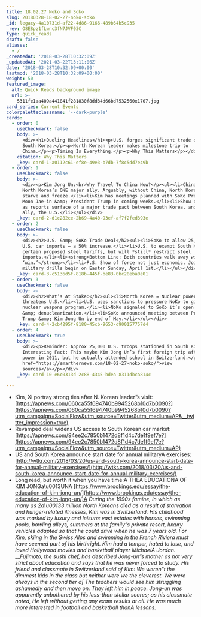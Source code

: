 ```yaml
---
title: 18.02.27 Noko and Soko
slug: 20180328-18-02-27-noko-soko
_id: legacy-4a10731d-af22-4d86-9166-489b64b5c935
_rev: O8E8pz1fLwnc3fN7JVF03C
type: quick_reads
draft: false
aliases:
  - /
_createdAt: '2018-03-28T10:32:09Z'
_updatedAt: '2021-03-22T13:11:06Z'
date: '2018-03-28T10:32:09+00:00'
lastmod: '2018-03-28T10:32:09+00:00'
weight: 50
featured_image:
  alt: Quick Reads background image
  url: >-
    5311fe1aa409a441841f281830f8dd34d66bd7532560x1707.jpg
card_series: Current Events
colorpaletteclassname: '--dark-purple'
cards:
  - order: 0
    useCheckmark: false
    body: >-
      <div><h1>Dueling Headlines</h1><p>U.S. forges significant trade deal with
      South Korea.</p><p>North Korean leader makes milestone trip to
      China.</p><p>Timing Is Everything.</p><p>Why This Matters</p></div>
    citation: Why This Matters
    _key: card-1-a0112c61-ef8e-49e3-b7db-7f8c5dd7e49b
  - order: 1
    useCheckmark: false
    body: >-
      <div><p>Kim Jong Un:<br>Why Travel To China Now?</p><ul><li>China remains
      North Korea’s ONE major ally. Arguably, without China, North Koreans would
      starve and freeze.</li><li>Kim has meetings planned with SoKo President
      Moon Jae-in &amp; President Trump in coming weeks.</li><li>Show of unity
      as reports surface of a major trade pact between South Korea, and it’s
      ally, the U.S.</li></ul></div>
    _key: card-2-d1c282ce-2b69-4a40-93ef-af7f2fed393e
  - order: 2
    useCheckmark: false
    body: >-
      <div><h2>U.S. &amp; SoKo Trade Deal</h2><ul><li>SoKo to allow 25,000 more
      U.S. car imports – a 50% increase.</li><li>U.S. to exempt South Korea from
      certain proposed steel tariffs, but will *still* restrict steel
      imports.</li><li><strong>Bottom Line: Both countries walk away with a
      ‘win.’</strong></li><li>P.S. Show of force not just economic. Joint annual
      military drills begin on Easter Sunday, April 1st.</li></ul></div>
    _key: card-3-c5136d5f-818b-445f-be83-0bc20eba0e01
  - order: 3
    useCheckmark: false
    body: >-
      <div><h2>What’s At Stake:</h2><ul><li>North Korea = Nuclear power that
      threatens U.S.</li><li>U.S. uses sanctions to pressure NoKo to give up
      nuclear weapons program.</li><li>NoKo signaled to SoKo it’s open to talks
      &amp; denuclearization.</li><li>SoKo announced meeting between President
      Trump &amp; Kim Jong Un by end of May.</li></ul></div>
    _key: card-4-2cb4295f-8180-45cb-9653-d900157757d4
  - order: 4
    useCheckmark: true
    body: >-
      <div><p>Reminder: Approx 25,000 U.S. troops stationed in South Korea.
      Interesting Fact: This maybe Kim Jong Un’s first foreign trip after taking
      power in 2011, but he actually attended school in Switzerland.</p><p><a
      href="https://smarthernews.com/18-02-27-noko-soko/">view
      sources</a></p></div>
    _key: card-10-e6c0313d-2c88-4345-bdea-8311dbca814c

---
```

* Kim, Xi portray strong ties after N. Korean leader”s visit: [https://apnews.com/060ca55f694740b9945268b10d7b0090?](https://apnews.com/060ca55f694740b9945268b10d7b0090?utm_campaign=SocialFlow&utm_source=Twitter&utm_medium=AP&__twitter_impression=true)
* Revamped deal widens US access to South Korean car market: [https://apnews.com/94ee2c7850b1472d8f1d4c7de1f9ef7e?](https://apnews.com/94ee2c7850b1472d8f1d4c7de1f9ef7e?utm_campaign=SocialFlow&utm_source=Twitter&utm_medium=AP)
* US and South Korea announce start date for annual militaryA exercises: [http://wtkr.com/2018/03/20/us-and-south-korea-announce-start-date-for-annual-military-exercises/](http://wtkr.com/2018/03/20/us-and-south-korea-announce-start-date-for-annual-military-exercises/)
* Long read, but worth it when you have time:A THEA EDUCATIONA OF KIM JONGa\u0013UNA [https://www.brookings.edu/essay/the-education-of-kim-jong-un/](https://www.brookings.edu/essay/the-education-of-kim-jong-un/)A _During the 1990s famine, in which as many as 2a\u00133 million North Koreans died as a result of starvation and hunger-related illnesses, Kim was in Switzerland. His childhood was marked by luxury and leisure: vast estates with horses, swimming pools, bowling alleys, summers at the family”s private resort, luxury vehicles adapted so that he could drive when he was 7 years old. For Kim, skiing in the Swiss Alps and swimming in the French Riviera must have seemed part of his birthright. Kim had a temper, hated to lose, and loved Hollywood movies and basketball player MichaelA Jordan._  
___Fujimoto, the sushi chef, has described Jong-un”s mother as not very strict about education and says that he was never forced to study. His friend and classmate in Switzerland said of Kim: We weren”t the dimmest kids in the class but neither were we the cleverest. We were always in the second tier a| The teachers would see him struggling ashamedly and then move on. They left him in peace. Jong-un was apparently unbothered by his less-than stellar scores; as his classmate noted, He left without getting any exam results at all. He was much more interested in football and basketball thanA lessons._